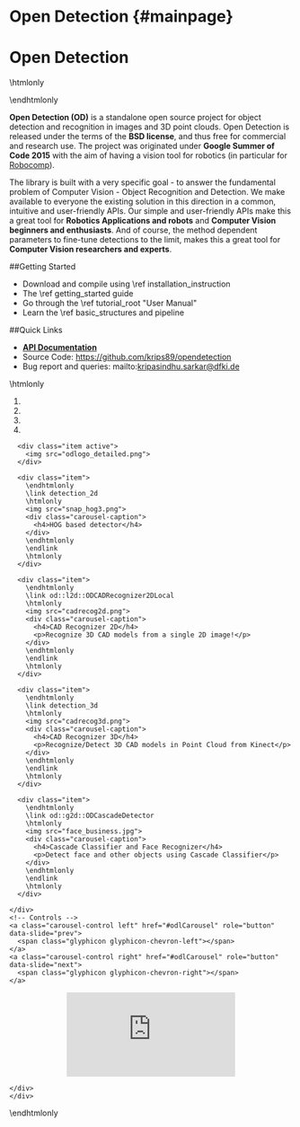 Open Detection {#mainpage}
==============


Open Detection
====


\htmlonly
<div class="container-fluid">
<div class="row">
    <div class="col-sm-6">
\endhtmlonly
    
**Open Detection (OD)** is a standalone open source project for object detection and recognition in images and 3D point clouds. Open Detection is released under the terms of the **BSD license**, and thus free for commercial and research use. The project was originated under **Google Summer of Code 2015**  with the aim of having a vision tool for robotics (in particular for [Robocomp](https://github.com/robocomp/robocomp)). 

The library is built with a very specific goal - to answer the fundamental problem of Computer Vision - Object Recognition and Detection. We make available to everyone the existing solution in this direction in a common, intuitive and user-friendly APIs. Our simple and user-friendly APIs make this a great tool for **Robotics Applications and robots** and **Computer Vision beginners and enthusiasts**. And of course, the method dependent parameters to fine-tune detections to the limit, makes this a great tool for **Computer Vision researchers and experts**.   

##Getting Started
* Download and compile using \ref installation_instruction
* The \ref getting_started guide
* Go through the \ref tutorial_root "User Manual"
* Learn the \ref basic_structures and pipeline
    
##Quick Links
- <a href="annotated.html"><b>API Documentation</b></a>
- Source Code: https://github.com/krips89/opendetection
- Bug report and queries: mailto:kripasindhu.sarkar@dfki.de        
        
        
\htmlonly
    </div>
  <div class="col-sm-6" >
<div class="odlCarouselClass">
  <div id="odlCarousel" class="carousel slide" data-ride="carousel">
    <!-- Indicators -->
    <ol class="carousel-indicators">
      <li data-target="#odlCarousel" data-slide-to="0" class="active"></li>
      <li data-target="#odlCarousel" data-slide-to="1"></li>
      <li data-target="#odlCarousel" data-slide-to="2"></li>
      <li data-target="#odlCarousel" data-slide-to="3"></li>
    </ol>
    <!-- Wrapper for slides -->
    <div class="carousel-inner">
      
      <div class="item active">
        <img src="odlogo_detailed.png">
      </div>
      
      <div class="item">
        \endhtmlonly
        \link detection_2d
        \htmlonly
        <img src="snap_hog3.png">         
        <div class="carousel-caption">
          <h4>HOG based detector</h4>          
        </div>
        \endhtmlonly
        \endlink
        \htmlonly
      </div>
           
      <div class="item"> 
        \endhtmlonly
        \link od::l2d::ODCADRecognizer2DLocal
        \htmlonly
        <img src="cadrecog2d.png">        
        <div class="carousel-caption">
          <h4>CAD Recognizer 2D</h4>
          <p>Recognize 3D CAD models from a single 2D image!</p>
        </div>
        \endhtmlonly
        \endlink
        \htmlonly
      </div>
      
      <div class="item">
        \endhtmlonly
        \link detection_3d
        \htmlonly
        <img src="cadrecog3d.png">
        <div class="carousel-caption">
          <h4>CAD Recognizer 3D</h4>
          <p>Recognize/Detect 3D CAD models in Point Cloud from Kinect</p>
        </div>
        \endhtmlonly
        \endlink
        \htmlonly        
      </div> 
            
      <div class="item">
        \endhtmlonly
        \link od::g2d::ODCascadeDetector
        \htmlonly
        <img src="face_business.jpg">
        <div class="carousel-caption">
          <h4>Cascade Classifier and Face Recognizer</h4>    
          <p>Detect face and other objects using Cascade Classifier</p>
        </div>
        \endhtmlonly
        \endlink
        \htmlonly          
      </div>      
      
    </div>
    <!-- Controls -->
    <a class="carousel-control left" href="#odlCarousel" role="button" data-slide="prev">
      <span class="glyphicon glyphicon-chevron-left"></span>
    </a>
    <a class="carousel-control right" href="#odlCarousel" role="button" data-slide="next">
      <span class="glyphicon glyphicon-chevron-right"></span>
    </a>
  </div>
</div>

<div align="center" class="youtubevideo">
    <iframe src="https://www.youtube.com/embed/CdiKxlM216w" frameborder="0" allowfullscreen></iframe>
</div>

   
  
    </div>
    </div>
    

   


  </div>
</div>


\endhtmlonly


